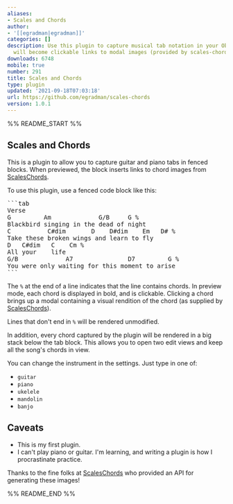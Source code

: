 ```yaml
---
aliases:
- Scales and Chords
author:
- '[[egradman|egradman]]'
categories: []
description: Use this plugin to capture musical tab notation in your Obsidian vault.  Chords
  will become clickable links to modal images (provided by scales-chords.com)
downloads: 6748
mobile: true
number: 291
title: Scales and Chords
type: plugin
updated: '2021-09-18T07:03:18'
url: https://github.com/egradman/scales-chords
version: 1.0.1
---
```


%% README_START %%

## Scales and Chords

This is a plugin to allow you to capture guitar and piano tabs in fenced blocks.  When previewed, the block inserts links to chord images from [ScalesChords](https://www.scales-chords.com).  

To use this plugin, use a fenced code block like this:

<pre>
```tab
Verse
G         Am             G/B     G %
Blackbird singing in the dead of night
C          C#dim       D    D#dim    Em   D# %
Take these broken wings and learn to fly
D   C#dim   C    Cm %
All your    life
G/B             A7               D7         G %
You were only waiting for this moment to arise
```
</pre>

The `%` at the end of a line indicates that the line contains chords.  In preview mode, each chord is displayed in bold, and is clickable.  Clicking a chord brings up a modal containing a visual rendition of the chord (as supplied by [ScalesChords](https://www.scales-chords.com/)).

Lines that don't end in `%` will be rendered unmodified.

In addition, every chord captured by the plugin will be rendered in a big stack below the tab block.  This allows you to open two edit views and keep all the song's chords in view.

You can change the instrument in the settings.  Just type in one of:
- `guitar`
- `piano`
- `ukelele`
- `mandolin`
- `banjo`

## Caveats

- This is my first plugin.
- I can't play piano or guitar.  I'm learning, and writing a plugin is how I procrastinate practice.

Thanks to the fine folks at [ScalesChords](https://www.scales-chords.com/) who provided an API for generating these images!




%% README_END %%